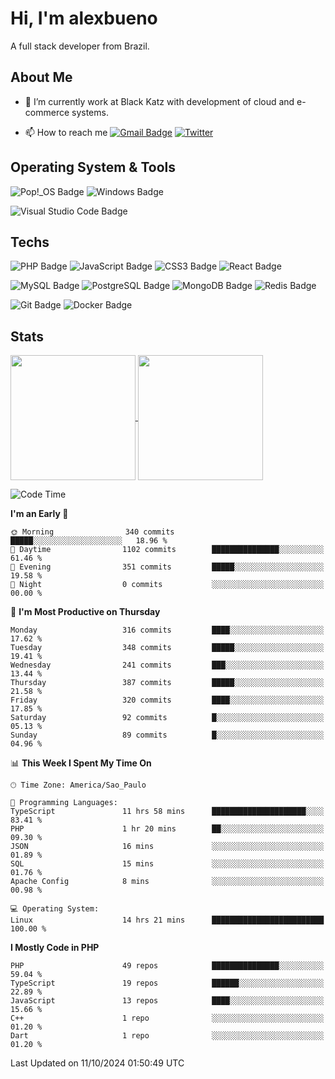 # Hi, I'm alexbueno

A full stack developer from Brazil.

## About Me

- 🌱 I’m currently work at Black Katz with development of cloud and e-commerce systems.

- 📫 How to reach me [![Gmail Badge](https://img.shields.io/badge/-gmail-c14438?style=for-the-badge&logo=Gmail&logoColor=ffffff)](mailto:alexsandrofbueno@gmail.com) [![Twitter](https://img.shields.io/badge/twitter-1DA1F2.svg?style=for-the-badge&logo=twitter&logoColor=ffffff)](https://twitter.com/Alex_Bueno_7)

## Operating System & Tools

![Pop!_OS Badge](https://img.shields.io/badge/Pop!__OS-48B9C7?logo=popos&logoColor=fff&style=flat)
![Windows Badge](https://img.shields.io/badge/Windows-0078D6?logo=windows&logoColor=fff&style=flat)

![Visual Studio Code Badge](https://img.shields.io/badge/Visual%20Studio%20Code-007ACC?logo=visualstudiocode&logoColor=fff&style=flat)

## Techs

![PHP Badge](https://img.shields.io/badge/PHP-777BB4?logo=php&logoColor=fff&style=flat)
![JavaScript Badge](https://img.shields.io/badge/JavaScript-F7DF1E?logo=javascript&logoColor=000&style=flat)
![CSS3 Badge](https://img.shields.io/badge/CSS3-1572B6?logo=css3&logoColor=fff&style=flat)
![React Badge](https://img.shields.io/badge/React-61DAFB?logo=react&logoColor=000&style=flat)

![MySQL Badge](https://img.shields.io/badge/MySQL-4479A1?logo=mysql&logoColor=fff&style=flat)
![PostgreSQL Badge](https://img.shields.io/badge/PostgreSQL-4169E1?logo=postgresql&logoColor=fff&style=flat)
![MongoDB Badge](https://img.shields.io/badge/MongoDB-47A248?logo=mongodb&logoColor=fff&style=flat)
![Redis Badge](https://img.shields.io/badge/Redis-DC382D?logo=redis&logoColor=fff&style=flat)

![Git Badge](https://img.shields.io/badge/Git-F05032?logo=git&logoColor=fff&style=flat)
![Docker Badge](https://img.shields.io/badge/Docker-2496ED?logo=docker&logoColor=fff&style=flat)


## Stats

<a href="https://github.com/anuraghazra/github-readme-stats">
  <img height=200 align="center" src="https://github-readme-stats.vercel.app/api?username=alexbueno7&theme=dark" />
</a>
<a href="https://github.com/anuraghazra/convoychat">
  <img height=200 align="center" src="https://github-readme-stats.vercel.app/api/top-langs?username=alexbueno7&layout=compact&langs_count=8&card_width=320&theme=dark" />
</a>

<!--START_SECTION:waka-->
![Code Time](http://img.shields.io/badge/Code%20Time-1%2C154%20hrs%2029%20mins-blue)

**I'm an Early 🐤** 

```text
🌞 Morning                340 commits         █████░░░░░░░░░░░░░░░░░░░░   18.96 % 
🌆 Daytime                1102 commits        ███████████████░░░░░░░░░░   61.46 % 
🌃 Evening                351 commits         █████░░░░░░░░░░░░░░░░░░░░   19.58 % 
🌙 Night                  0 commits           ░░░░░░░░░░░░░░░░░░░░░░░░░   00.00 % 
```
📅 **I'm Most Productive on Thursday** 

```text
Monday                   316 commits         ████░░░░░░░░░░░░░░░░░░░░░   17.62 % 
Tuesday                  348 commits         █████░░░░░░░░░░░░░░░░░░░░   19.41 % 
Wednesday                241 commits         ███░░░░░░░░░░░░░░░░░░░░░░   13.44 % 
Thursday                 387 commits         █████░░░░░░░░░░░░░░░░░░░░   21.58 % 
Friday                   320 commits         ████░░░░░░░░░░░░░░░░░░░░░   17.85 % 
Saturday                 92 commits          █░░░░░░░░░░░░░░░░░░░░░░░░   05.13 % 
Sunday                   89 commits          █░░░░░░░░░░░░░░░░░░░░░░░░   04.96 % 
```


📊 **This Week I Spent My Time On** 

```text
🕑︎ Time Zone: America/Sao_Paulo

💬 Programming Languages: 
TypeScript               11 hrs 58 mins      █████████████████████░░░░   83.41 % 
PHP                      1 hr 20 mins        ██░░░░░░░░░░░░░░░░░░░░░░░   09.30 % 
JSON                     16 mins             ░░░░░░░░░░░░░░░░░░░░░░░░░   01.89 % 
SQL                      15 mins             ░░░░░░░░░░░░░░░░░░░░░░░░░   01.76 % 
Apache Config            8 mins              ░░░░░░░░░░░░░░░░░░░░░░░░░   00.98 % 

💻 Operating System: 
Linux                    14 hrs 21 mins      █████████████████████████   100.00 % 
```

**I Mostly Code in PHP** 

```text
PHP                      49 repos            ███████████████░░░░░░░░░░   59.04 % 
TypeScript               19 repos            ██████░░░░░░░░░░░░░░░░░░░   22.89 % 
JavaScript               13 repos            ████░░░░░░░░░░░░░░░░░░░░░   15.66 % 
C++                      1 repo              ░░░░░░░░░░░░░░░░░░░░░░░░░   01.20 % 
Dart                     1 repo              ░░░░░░░░░░░░░░░░░░░░░░░░░   01.20 % 
```




 Last Updated on 11/10/2024 01:50:49 UTC
<!--END_SECTION:waka-->
